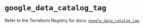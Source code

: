 # `google_data_catalog_tag`

Refer to the Terraform Registry for docs: [`google_data_catalog_tag`](https://registry.terraform.io/providers/hashicorp/google/6.5.0/docs/resources/data_catalog_tag).
